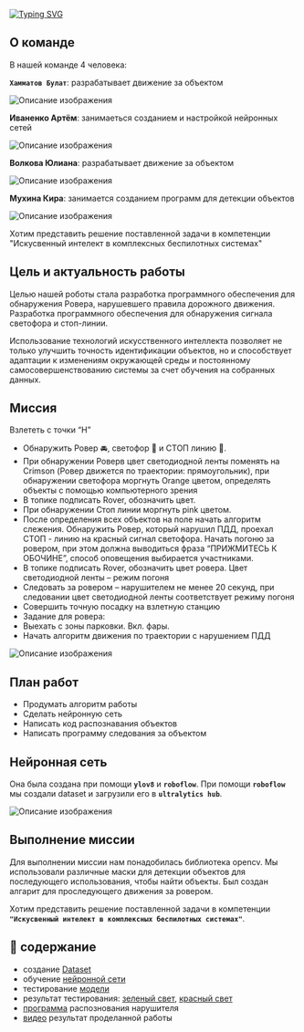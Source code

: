 [![Typing SVG](https://readme-typing-svg.demolab.com?font=IBM+Plex+Mono&weight=600&size=25&duration=3000&pause=1000&color=1ACAAA&background=11167B00&multiline=true&width=465&height=65&lines=%F0%9F%91%8B+%D0%9F%D1%80%D0%B8%D0%B2%D0%B5%D1%82%2C+%D0%BC%D1%8B+%D0%BA%D0%BE%D0%BC%D0%B0%D0%BD%D0%B4%D0%B0+Cyber+AI+drone;%D0%B8+%D0%BC%D1%8B+%D1%83%D1%87%D0%B0%D1%81%D1%82%D0%BD%D0%B8%D0%BA%D0%B8+Skills+Camp+2024)](https://git.io/typing-svg)
## О команде
В нашей команде 4 человека:

**`Хамматов Булат`​**: разрабатывает движение за объектом

![Описание изображения](images/Bulat.jpg)

**Иваненко Артём**: занимаеться созданием и настройкой нейронных сетей

![Описание изображения](images/Artem.jpg)

**Волкова Юлиана​**: разрабатывает движение за объектом

![Описание изображения](images/Yliana.jpg)

**Мухина Кира**: занимается созданием программ для детекции объектов

![Описание изображения](images/Kira.jpeg)

Хотим представить решение поставленной задачи в компетенции "Искусвенный интелект в комплексных беспилотных системах"
## Цель и актуальность работы
Целью нашей роботы стала разработка программного обеспечения для обнаружения Ровера, нарушевшего правила дорожного движения. Разработка программного обеспечения для обнаружения сигнала светофора и стоп-линии.

Использование технологий искусственного интеллекта позволяет не только улучшить точность идентификации объектов, но и способствует адаптации к изменениям окружающей среды и постоянному самосовершенствованию системы за счет обучения на собранных данных.
## Миссия 
Взлететь с точки “H” 
* Обнаружить Ровер 🚘, светофор 🚦 и СТОП линию 🛑.  
* При обнаружении Роверв цвет светодиодной ленты поменять на Сrimson (Ровер движется по траектории: прямоугольник), при обнаружении светофора моргнуть Orange цветом, определять объекты с помощью компьютерного зрения 
* В топике подписать Rover, обозначить цвет. 
* При обнаружении Стоп линии моргнуть pink цветом. 
* После определения всех объектов на поле начать алгоритм слежения. Обнаружить Ровер, который нарушил ПДД, проехал СТОП - линию на красный сигнал светофора. Начать погоню за ровером, при этом должна выводиться фраза “ПРИЖМИТЕСЬ К ОБОЧИНЕ”, способ оповещения выбирается участниками. 
* В топике подписать Rover, обозначить цвет ровера. Цвет светодиодной ленты – режим погоня 
* Следовать за ровером – нарушителем не менее 20 секунд, при следовании цвет светодиодной ленты соответствует режиму погоня 
* Совершить точную посадку на взлетную станцию  
* Задание для ровера: 
* Выехать с зоны парковки. Вкл. фары. 
* Начать алгоритм движения по траектории с нарушением ПДД
  
![Описание изображения](images/mission.png)
## План работ
* Продумать алгоритм работы ​
* Сделать нейронную сеть​
* Написать код распознавания объектов​
* Написать программу следования за объектом​
## Нейронная сеть
Она была создана при помощи **`ylov8`** и **`roboflow`**. При помощи **`roboflow`** мы создали dataset и загрузили его в **`ultralytics hub`**.

![Описание изображения](images/neiro.png)
## Выполнение миссии
Для выполнении миссии нам понадобилась библиотека opencv. Мы использовали различные маски для детекции объектов для последующего использования, чтобы найти объекты. Был создан алгарит для проследующего движения за ровером.

Хотим представить решение поставленной задачи в компетенции **`"Искусвенный интелект в комплексных беспилотных системах"`**.
## 📖 содержание
* создание [Dataset](https://github.com/Artem1557/hackathon_skills_camp_2024/blob/main/Cyber%20AI%20drone/Data_Cyber_AI_drone.zip)
* обучение [нейронной сети](https://github.com/Artem1557/hackathon_skills_camp_2024/blob/main/Cyber%20AI%20drone/Model_Cyber_AI_drone.pt)
* тестирование [модели](https://github.com/Artem1557/hackathon_skills_camp_2024/blob/main/Cyber%20AI%20drone/Test_Cyber_AI_drone.py)
* результат тестирования: [зеленый свет](https://github.com/Artem1557/hackathon_skills_camp_2024/blob/main/Cyber%20AI%20drone/Result_Cyber_AI_drone.jpg), [красный свет](https://github.com/Artem1557/hackathon_skills_camp_2024/blob/main/Cyber%20AI%20drone/Result_Cyber_AI_drone_1.jpg)
* [программа](https://github.com/Artem1557/hackathon_skills_camp_2024/blob/main/Cyber%20AI%20drone/programm_Cyber_AI_drone.py) распознования нарушителя
* [видео](https://github.com/Artem1557/hackathon_skills_camp_2024/blob/main/Cyber%20AI%20drone/video_Cyber_AI_drone.mp4) результат проделанной работы


